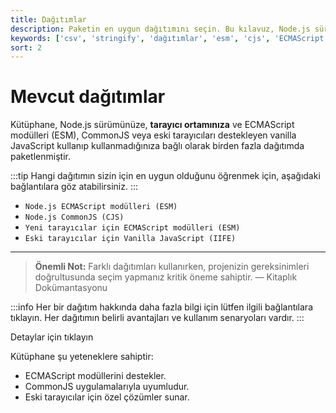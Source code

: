```yaml
---
title: Dağıtımlar
description: Paketin en uygun dağıtımını seçin. Bu kılavuz, Node.js sürümünüz, tarayıcı ortamınız ve modül türünüz doğrultusunda doğru dağıtımı seçmenize yardımcı olur.
keywords: ['csv', 'stringify', 'dağıtımlar', 'esm', 'cjs', 'ECMAScript', 'modüller', 'CommonJS', 'IIFE']
sort: 2
---
```


# Mevcut dağıtımlar

Kütüphane, Node.js sürümünüze, **tarayıcı ortamınıza** ve ECMAScript modülleri (ESM), CommonJS veya eski tarayıcıları destekleyen vanilla JavaScript kullanıp kullanmadığınıza bağlı olarak birden fazla dağıtımda paketlenmiştir.

:::tip
Hangi dağıtımın sizin için en uygun olduğunu öğrenmek için, aşağıdaki bağlantılara göz atabilirsiniz.
:::

- `Node.js ECMAScript modülleri (ESM)`
- `Node.js CommonJS (CJS)`
- `Yeni tarayıcılar için ECMAScript modülleri (ESM)`
- `Eski tarayıcılar için Vanilla JavaScript (IIFE)`

---

> **Önemli Not:** Farklı dağıtımları kullanırken, projenizin gereksinimleri doğrultusunda seçim yapmanız kritik öneme sahiptir. 
> — Kitaplık Dokümantasyonu

:::info
Her bir dağıtım hakkında daha fazla bilgi için lütfen ilgili bağlantılara tıklayın. Her dağıtımın belirli avantajları ve kullanım senaryoları vardır.
:::


Detaylar için tıklayın

Kütüphane şu yeteneklere sahiptir:
- ECMAScript modüllerini destekler.
- CommonJS uygulamalarıyla uyumludur.
- Eski tarayıcılar için özel çözümler sunar.

